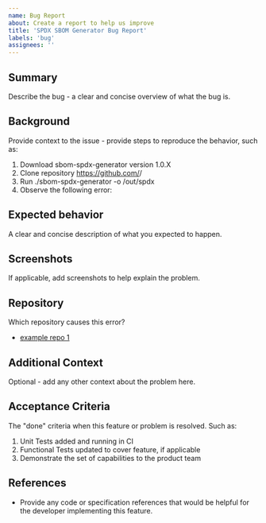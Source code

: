 ```yaml
---
name: Bug Report
about: Create a report to help us improve
title: 'SPDX SBOM Generator Bug Report'
labels: 'bug'
assignees: ''
---
```


## Summary

Describe the bug - a clear and concise overview of what the bug is.

## Background

Provide context to the issue - provide steps to reproduce the behavior, such as:

1. Download sbom-spdx-generator version 1.0.X
1. Clone repository https://github.com/<some org>/<some repo>
1. Run ./sbom-spdx-generator -o /out/spdx
1. Observe the following error:

## Expected behavior

A clear and concise description of what you expected to happen.

## Screenshots

If applicable, add screenshots to help explain the problem.

## Repository

Which repository causes this error?

- [example repo 1](https://github.com/spdx/spdx-sbom-generator)

## Additional Context

Optional - add any other context about the problem here.

## Acceptance Criteria

The "done" criteria when this feature or problem is resolved. Such as:

1. Unit Tests added and running in CI
1. Functional Tests updated to cover feature, if applicable
1. Demonstrate the set of capabilities to the product team

## References

- Provide any code or specification references that would be helpful for the developer implementing this feature.


